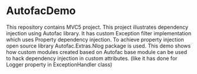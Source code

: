 # AutofacDemo
This repository contains MVC5 project. This project illustrates dependency injection using Autofac library.
It has custom Exception filter implementation which uses Property dependency injection. 
To achieve property injection open source library Autofac.Extras.Nlog package is used. 
This demo shows how custom modules created based on Autofac base module can be used to hack dependency injection in custom attributes.
(like it has done for Logger property in ExceptionHandler class)
